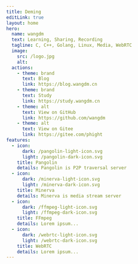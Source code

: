 ```yaml
---
title: Deming
editLink: true
layout: home
hero:
  name: wangdm
  text: Learning, Sharing, Recording
  tagline: C, C++, Golang, Linux, Media, WebRTC
  image:
    src: /logo.jpg
    alt: 
  actions:
    - theme: brand
      text: Blog
      link: https://blog.wangdm.cn
    - theme: brand
      text: Study
      link: https://study.wangdm.cn
    - theme: alt
      text: View on GitHub
      link: https://github.com/wangdm
    - theme: alt
      text: View on Gitee
      link: https://gitee.com/phight
features:
  - icon: 
      dark: /pangolin-light-icon.svg
      light: /pangolin-dark-icon.svg
    title: Pangolin
    details: Pangolin is P2P traversal server
  - icon:
      dark: /minerva-light-icon.svg
      light: /minerva-dark-icon.svg
    title: Minerva
    details: Minerva is media stream server
  - icon:
      dark: /ffmpeg-light-icon.svg
      light: /ffmpeg-dark-icon.svg
    title: FFmpeg
    details: Lorem ipsum...
  - icon:
      dark: /webrtc-light-icon.svg
      light: /webrtc-dark-icon.svg
    title: WebRTC
    details: Lorem ipsum...
---
```

